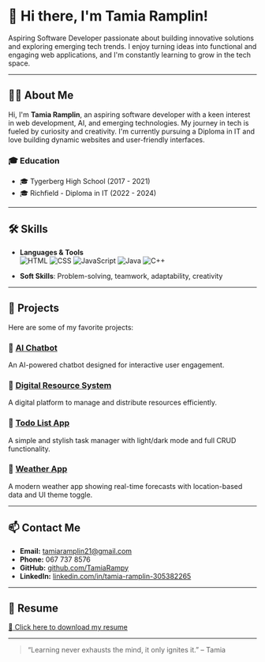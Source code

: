 # 👋 Hi there, I'm Tamia Ramplin!

Aspiring Software Developer passionate about building innovative solutions and exploring emerging tech trends. I enjoy turning ideas into functional and engaging web applications, and I'm constantly learning to grow in the tech space.

---

## 👩‍💻 About Me

Hi, I'm **Tamia Ramplin**, an aspiring software developer with a keen interest in web development, AI, and emerging technologies. My journey in tech is fueled by curiosity and creativity. I'm currently pursuing a Diploma in IT and love building dynamic websites and user-friendly interfaces.

### 🎓 Education
- 🎓 Tygerberg High School (2017 - 2021)
- 🎓 Richfield - Diploma in IT (2022 - 2024)

---

## 🛠️ Skills

- **Languages & Tools**  
  ![HTML](https://img.shields.io/badge/-HTML5-E34F26?style=flat&logo=html5&logoColor=white)
  ![CSS](https://img.shields.io/badge/-CSS3-1572B6?style=flat&logo=css3&logoColor=white)
  ![JavaScript](https://img.shields.io/badge/-JavaScript-F7DF1E?style=flat&logo=javascript&logoColor=black)
  ![Java](https://img.shields.io/badge/-Java-007396?style=flat&logo=java&logoColor=white)
  ![C++](https://img.shields.io/badge/-C++-00599C?style=flat&logo=c%2B%2B&logoColor=white)

- **Soft Skills**: Problem-solving, teamwork, adaptability, creativity

---

## 💼 Projects

Here are some of my favorite projects:

### 🔹 [AI Chatbot](https://landbot.online/v3/H-2753638-B4BQTGP0SRYMI2CO/index.html)
An AI-powered chatbot designed for interactive user engagement.

### 🔹 [Digital Resource System](https://xhantimbula.github.io/CodeCrussadersDigital/)
A digital platform to manage and distribute resources efficiently.

### 🔹 [Todo List App](https://tamiarampy.github.io/todo-list-app/)
A simple and stylish task manager with light/dark mode and full CRUD functionality.

### 🔹 [Weather App](https://tamiarampy.github.io/weather-app/)
A modern weather app showing real-time forecasts with location-based data and UI theme toggle.

---

## 📫 Contact Me

- **Email:** [tamiaramplin21@gmail.com](mailto:tamiaramplin21@gmail.com)  
- **Phone:** 067 737 8576  
- **GitHub:** [github.com/TamiaRampy](https://github.com/TamiaRampy)  
- **LinkedIn:** [linkedin.com/in/tamia-ramplin-305382265](https://www.linkedin.com/in/tamia-ramplin-305382265/)

---

## 📄 Resume

[📄 Click here to download my resume](MyResume.pdf)

---

> “Learning never exhausts the mind, it only ignites it.” – Tamia

